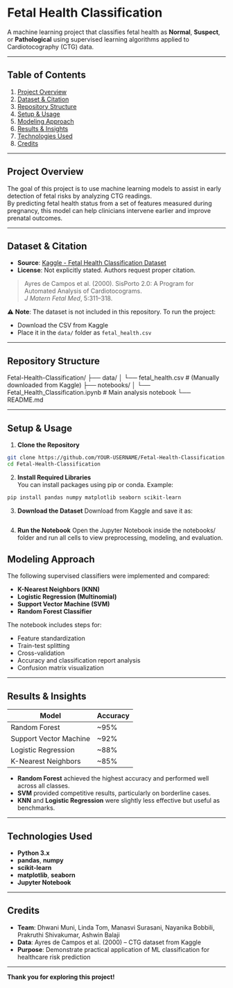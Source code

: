# Fetal Health Classification

A machine learning project that classifies fetal health as **Normal**, **Suspect**, or **Pathological** using supervised learning algorithms applied to Cardiotocography (CTG) data.

---

## Table of Contents

1. [Project Overview](#project-overview)  
2. [Dataset & Citation](#dataset--citation)  
3. [Repository Structure](#repository-structure)  
4. [Setup & Usage](#setup--usage)  
5. [Modeling Approach](#modeling-approach)  
6. [Results & Insights](#results--insights)  
7. [Technologies Used](#technologies-used)  
8. [Credits](#credits)

---

## Project Overview

The goal of this project is to use machine learning models to assist in early detection of fetal risks by analyzing CTG readings.  
By predicting fetal health status from a set of features measured during pregnancy, this model can help clinicians intervene earlier and improve prenatal outcomes.

---

## Dataset & Citation

- **Source**: [Kaggle - Fetal Health Classification Dataset](https://www.kaggle.com/datasets/andrewmvd/fetal-health-classification/data)  
- **License**: Not explicitly stated. Authors request proper citation.

> Ayres de Campos et al. (2000). SisPorto 2.0: A Program for Automated Analysis of Cardiotocograms.  
> *J Matern Fetal Med*, 5:311–318.

⚠️ **Note**: The dataset is not included in this repository. To run the project:
- Download the CSV from Kaggle
- Place it in the `data/` folder as `fetal_health.csv`

---

## Repository Structure

Fetal-Health-Classification/
├── data/
│   └── fetal_health.csv              # (Manually downloaded from Kaggle)
├── notebooks/
│   └── Fetal_Health_Classification.ipynb  # Main analysis notebook
└── README.md


---

## Setup & Usage

1. **Clone the Repository**
```bash
git clone https://github.com/YOUR-USERNAME/Fetal-Health-Classification.git
cd Fetal-Health-Classification
```

2. **Install Required Libraries**  
You can install packages using pip or conda. Example:
```bash
pip install pandas numpy matplotlib seaborn scikit-learn
```

3. **Download the Dataset**
Download from Kaggle and save it as:
```data/fetal_health.csv
```
4. **Run the Notebook**
Open the Jupyter Notebook inside the notebooks/ folder and run all cells to view preprocessing, modeling, and evaluation.

## Modeling Approach

The following supervised classifiers were implemented and compared:

- **K-Nearest Neighbors (KNN)**
- **Logistic Regression (Multinomial)**
- **Support Vector Machine (SVM)**
- **Random Forest Classifier**

The notebook includes steps for:

- Feature standardization  
- Train-test splitting  
- Cross-validation  
- Accuracy and classification report analysis  
- Confusion matrix visualization

---

## Results & Insights

| Model                     | Accuracy |
|--------------------------|----------|
| Random Forest            | ~95%     |
| Support Vector Machine   | ~92%     |
| Logistic Regression      | ~88%     |
| K-Nearest Neighbors      | ~85%     |

- **Random Forest** achieved the highest accuracy and performed well across all classes.
- **SVM** provided competitive results, particularly on borderline cases.
- **KNN** and **Logistic Regression** were slightly less effective but useful as benchmarks.

---

## Technologies Used

- **Python 3.x**
- **pandas**, **numpy**
- **scikit-learn**
- **matplotlib**, **seaborn**
- **Jupyter Notebook**

---

## Credits

- **Team**: Dhwani Muni, Linda Tom, Manasvi Surasani, Nayanika Bobbili, Prakruthi Shivakumar, Ashwin Balaji
- **Data**: Ayres de Campos et al. (2000) – CTG dataset from Kaggle
- **Purpose**: Demonstrate practical application of ML classification for healthcare risk prediction

---

**Thank you for exploring this project!**
